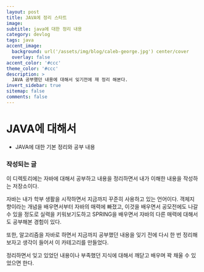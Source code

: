 ```yaml
---
layout: post
title: JAVA에 정리 스타트
image:
subtitle: java에 대한 정리 내용
category: devlog
tags: java
accent_image: 
  background: url('/assets/img/blog/caleb-george.jpg') center/cover
  overlay: false
accent_color: '#ccc'
theme_color: '#ccc'
description: >
  JAVA 공부했던 내용에 대해서 잊기전에 재 정리 해본다.
invert_sidebar: true
sitemap: false
comments: false
---
```


# JAVA에 대해서
 - JAVA에 대한 기본 정리와 공부 내용

### 작성되는 글
이 디렉토리에는 자바에 대해서 공부하고 내용을 정리하면서 내가 이해한 내용을 작성하는 저장소이다.

자바는 내가 학부 생활을 시작하면서 지금까지 꾸준히 사용하고 있는 언어이다. 객체지향이라는 개념을 배우면서부터 자바의 매력에 빠졌고, 이것을 배우면서 공모전에도 나갈 수 있을 정도로 실력을 키워보기도하고 SPRING을 배우면서 자바의 다른 매력에 대해서도 공부해본 경험이 있다.   

또한, 알고리즘을 자바로 하면서 지금까지 공부했던 내용을 잊기 전에 다시 한 번 정리해보자고 생각이 들어서 이 카테고리를 만들었다.

정리하면서 잊고 있었던 내용이나 부족했던 지식에 대해서 깨닫고 배우며 꽉 채울 수 있었으면 한다.